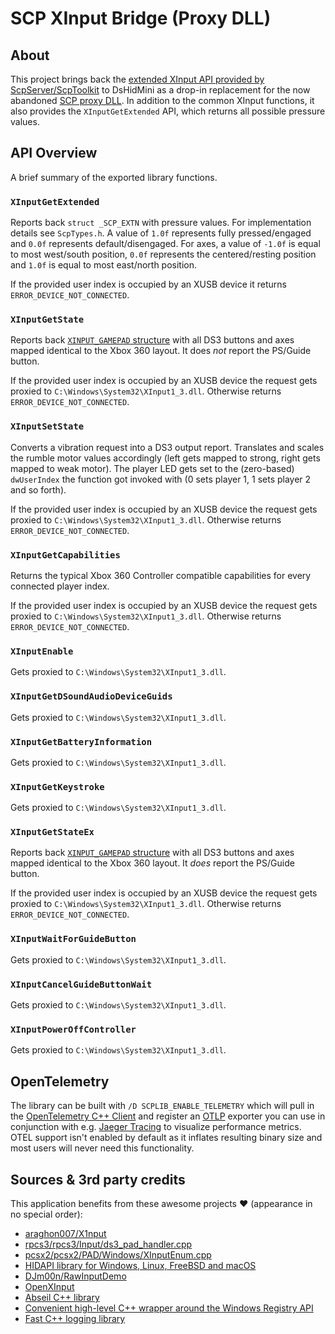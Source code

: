 # SCP XInput Bridge (Proxy DLL)

## About

This project brings back the [extended XInput API provided by ScpServer/ScpToolkit](https://github.com/nefarius/ScpToolkit/tree/master/ScpXInputBridge) to DsHidMini as a drop-in replacement for the now abandoned [SCP proxy DLL](https://github.com/nefarius/ScpToolkit/tree/9f4076ad6912002687d1824494258607d859c67e/XInput_Scp). In addition to the common XInput functions, it also provides the `XInputGetExtended` API, which returns all possible pressure values.

## API Overview

A brief summary of the exported library functions.

### `XInputGetExtended`

Reports back `struct _SCP_EXTN` with pressure values. For implementation details see `ScpTypes.h`. A value of `1.0f` represents fully pressed/engaged and `0.0f` represents default/disengaged. For axes, a value of `-1.0f` is equal to most west/south position, `0.0f` represents the centered/resting position and `1.0f` is equal to most east/north position.

If the provided user index is occupied by an XUSB device it returns `ERROR_DEVICE_NOT_CONNECTED`.

### `XInputGetState`

Reports back [`XINPUT_GAMEPAD` structure](https://docs.microsoft.com/en-us/windows/win32/api/xinput/ns-xinput-xinput_gamepad) with all DS3 buttons and axes mapped identical to the Xbox 360 layout. It does *not* report the PS/Guide button.

If the provided user index is occupied by an XUSB device the request gets proxied to `C:\Windows\System32\XInput1_3.dll`. Otherwise returns `ERROR_DEVICE_NOT_CONNECTED`.

### `XInputSetState`

Converts a vibration request into a DS3 output report. Translates and scales the rumble motor values accordingly (left gets mapped to strong, right gets mapped to weak motor). The player LED gets set to the (zero-based) `dwUserIndex` the function got invoked with (0 sets player 1, 1 sets player 2 and so forth).

If the provided user index is occupied by an XUSB device the request gets proxied to `C:\Windows\System32\XInput1_3.dll`. Otherwise returns `ERROR_DEVICE_NOT_CONNECTED`.

### `XInputGetCapabilities`

Returns the typical Xbox 360 Controller compatible capabilities for every connected player index.

If the provided user index is occupied by an XUSB device the request gets proxied to `C:\Windows\System32\XInput1_3.dll`. Otherwise returns `ERROR_DEVICE_NOT_CONNECTED`.

### `XInputEnable`

Gets proxied to `C:\Windows\System32\XInput1_3.dll`.

### `XInputGetDSoundAudioDeviceGuids`

Gets proxied to `C:\Windows\System32\XInput1_3.dll`.

### `XInputGetBatteryInformation`

Gets proxied to `C:\Windows\System32\XInput1_3.dll`.

### `XInputGetKeystroke`

Gets proxied to `C:\Windows\System32\XInput1_3.dll`.

### `XInputGetStateEx`

Reports back [`XINPUT_GAMEPAD` structure](https://docs.microsoft.com/en-us/windows/win32/api/xinput/ns-xinput-xinput_gamepad) with all DS3 buttons and axes mapped identical to the Xbox 360 layout. It *does* report the PS/Guide button.

If the provided user index is occupied by an XUSB device the request gets proxied to `C:\Windows\System32\XInput1_3.dll`. Otherwise returns `ERROR_DEVICE_NOT_CONNECTED`.

### `XInputWaitForGuideButton`

Gets proxied to `C:\Windows\System32\XInput1_3.dll`.

### `XInputCancelGuideButtonWait`

Gets proxied to `C:\Windows\System32\XInput1_3.dll`.

### `XInputPowerOffController`

Gets proxied to `C:\Windows\System32\XInput1_3.dll`.

## OpenTelemetry

The library can be built with `/D SCPLIB_ENABLE_TELEMETRY` which will pull in the [OpenTelemetry C++ Client](https://github.com/open-telemetry/opentelemetry-cpp) and register an [OTLP](https://opentelemetry.io/docs/specs/otlp/) exporter you can use in conjunction with e.g. [Jaeger Tracing](https://www.jaegertracing.io/) to visualize performance metrics. OTEL support isn't enabled by default as it inflates resulting binary size and most users will never need this functionality.

## Sources & 3rd party credits

This application benefits from these awesome projects ❤ (appearance in no special order):

- [araghon007/X1nput](https://github.com/araghon007/X1nput)
- [rpcs3/rpcs3/Input/ds3_pad_handler.cpp](https://github.com/RPCS3/rpcs3/blob/5e436984a2b5753ad340d2c97462bf3be6e86237/rpcs3/Input/ds3_pad_handler.cpp)
- [pcsx2/pcsx2/PAD/Windows/XInputEnum.cpp](https://github.com/PCSX2/pcsx2/blob/6f7890b709d5e3f7f5b824781e493455efc92339/pcsx2/PAD/Windows/XInputEnum.cpp)
- [HIDAPI library for Windows, Linux, FreeBSD and macOS](https://github.com/libusb/hidapi)
- [DJm00n/RawInputDemo](https://github.com/DJm00n/RawInputDemo)
- [OpenXInput](https://github.com/Nemirtingas/OpenXinput)
- [Abseil C++ library](https://abseil.io/)
- [Convenient high-level C++ wrapper around the Windows Registry API](https://github.com/GiovanniDicanio/WinReg)
- [Fast C++ logging library](https://github.com/gabime/spdlog)
